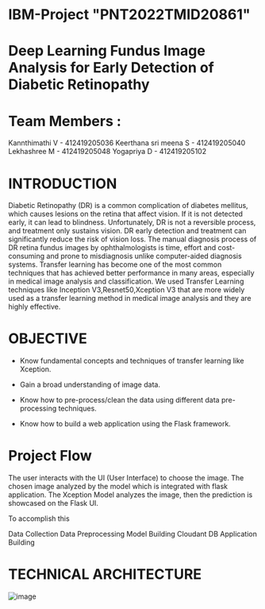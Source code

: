 # IBM-Project "PNT2022TMID20861"
# Deep Learning Fundus Image Analysis for Early Detection of Diabetic Retinopathy
# Team Members :
Kannthimathi V - 412419205036
Keerthana sri meena S - 412419205040
Lekhashree M - 412419205048
Yogapriya D - 412419205102
# INTRODUCTION
 Diabetic Retinopathy (DR) is a common complication of diabetes mellitus, which causes lesions on the retina that affect vision. If it is not detected early, it can lead to blindness. Unfortunately, DR is not a reversible process, and treatment only sustains vision. DR early detection and treatment can significantly reduce the risk of vision loss. The manual diagnosis process of DR retina fundus images by ophthalmologists is time, effort and cost-consuming and prone to misdiagnosis unlike computer-aided diagnosis systems. 
Transfer learning has become one of the most common techniques that has achieved better performance in many areas, especially in medical image analysis and classification. We used Transfer Learning techniques like Inception V3,Resnet50,Xception V3 that are more widely used as a transfer learning method in medical image analysis and they are highly effective.
# OBJECTIVE
* Know fundamental concepts and techniques of transfer learning like Xception.

* Gain a broad understanding of image data.

* Know how to pre-process/clean the data using different data pre-processing techniques.

* Know how to build a web application using the Flask framework.
# Project Flow

The user interacts with the UI (User Interface) to choose the image. The chosen image analyzed by the model which is integrated with flask application. The Xception Model analyzes the image, then the prediction is showcased on the Flask UI.

To accomplish this

Data Collection
Data Preprocessing
Model Building
Cloudant DB
Application Building 

# TECHNICAL ARCHITECTURE
![image](https://user-images.githubusercontent.com/113235181/202856321-45c7f265-6ee9-422e-8682-2c1dbe294230.png)
